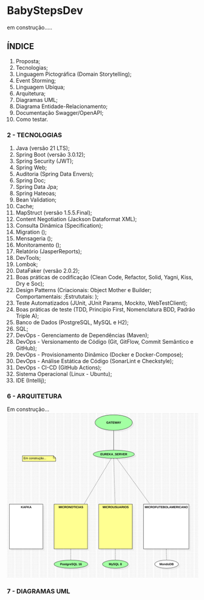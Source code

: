 # BabyStepsDev

em construção.....

## ÍNDICE

1. Proposta;
2. Tecnologias;
3. Linguagem Pictográfica (Domain Storytelling);
4. Event Storming;
5. Linguagem Ubíqua;
6. Arquitetura;
7. Diagramas UML;
8. Diagrama Entidade-Relacionamento;
9. Documentação Swagger/OpenAPI;
10. Como testar.


### 2 - TECNOLOGIAS

1. Java (versão 21 LTS);
2. Spring Boot (versão 3.0.12);
3. Spring Security (JWT);
4. Spring Web;
5. Auditoria (Spring Data Envers);
6. Spring Doc;
7. Spring Data Jpa;
8. Spring Hateoas;
9. Bean Validation;
10. Cache;
11. MapStruct (versão 1.5.5.Final);
12. Content Negotiation (Jackson Dataformat XML);
13. Consulta Dinâmica (Specification);
14. Migration ();
15. Mensageria ();
16. Monitoramento ();
17. Relatório (JasperReports);
18. DevTools;
19. Lombok;
20. DataFaker (versão 2.0.2);
21. Boas práticas de codificação (Clean Code, Refactor, Solid, Yagni, Kiss, Dry e Soc);
22. Design Patterns (Criacionais: Object Mother e Builder; Comportamentais: ;Estrututais: );
23. Teste Automatizados (JUnit, JUnit Params, Mockito, WebTestClient);
24. Boas práticas de teste (TDD, Princípio First, Nomenclatura BDD, Padrão Triple A);
25. Banco de Dados (PostgreSQL, MySQL e H2);
26. SQL;
27. DevOps - Gerenciamento de Dependências (Maven);
28. DevOps - Versionamento de Código (Git, GitFlow, Commit Semântico e GitHub);
29. DevOps - Provisionamento Dinâmico (Docker e Docker-Compose);
30. DevOps - Análise Estática de Código (SonarLint e Checkstyle);
31. DevOps - CI-CD (GitHub Actions);
32. Sistema Operacional (Linux - Ubuntu);
33. IDE (Intellij);

### 6 - ARQUITETURA

Em construção...
<img width=800 src=https://github.com/juniorsmartins/BabyStepsDev/blob/master/UseCaseDiagram1.png>

### 7 - DIAGRAMAS UML



